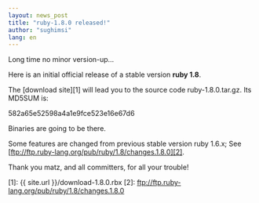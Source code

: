```yaml
---
layout: news_post
title: "ruby-1.8.0 released!"
author: "sughimsi"
lang: en
---
```


Long time no minor version-up…

Here is an initial official release of a stable version **ruby 1.8**.

The [download site][1] will lead you to the source code
ruby-1.8.0.tar.gz. Its MD5SUM is:

582a65e52598a4a1e9fce523e16e67d6

Binaries are going to be there.

Some features are changed from previous stable version ruby 1.6.x; See
[ftp://ftp.ruby-lang.org/pub/ruby/1.8/changes.1.8.0][2].

Thank you matz, and all committers, for all your trouble!



[1]: {{ site.url }}/download-1.8.0.rbx
[2]: ftp://ftp.ruby-lang.org/pub/ruby/1.8/changes.1.8.0
